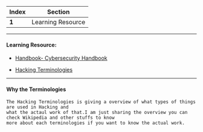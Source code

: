 Index | Section
---   | ---
**1** | Learning Resource

---

#### Learning Resource:

  * [Handbook- Cybersecurity Handbook](https://guidesmiths.github.io/cybersecurity-handbook/)

  * [Hacking Terminologies](https://www.zerosuniverse.com/hacking-terminologies/)

___
#### Why the Terminologies
```
The Hacking Terminologies is giving a overview of what types of things are used in Hacking and 
what the actaul work of that.I am just sharing the overview you can check Wikipedia and other stuffs to know 
more about each terminologies if you want to know the actual work. 

